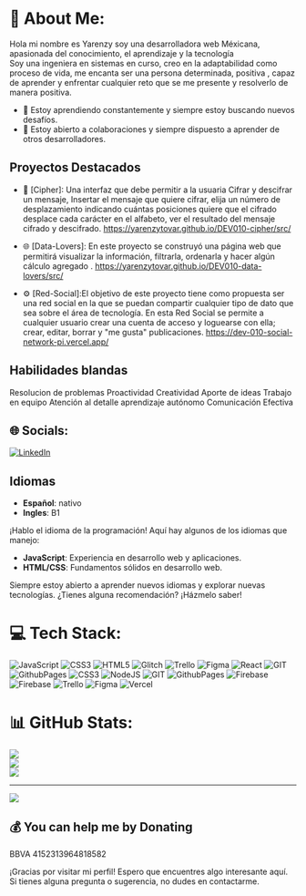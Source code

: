 # 💫 About Me:
Hola mi nombre es Yarenzy soy una desarrolladora web Méxicana, apasionada del conocimiento, el aprendizaje y la tecnología<br>Soy una ingeniera en sistemas en curso, creo en la adaptabilidad como proceso de vida, me encanta ser una persona determinada, positiva , capaz de aprender y enfrentar cualquier reto que se me presente y resolverlo de manera positiva.<br> 

- 🌱 Estoy aprendiendo constantemente y siempre estoy buscando nuevos desafíos.
- 🤝 Estoy abierto a colaboraciones y siempre dispuesto a aprender de otros desarrolladores.

## Proyectos Destacados

- 🚀 [Cipher]: Una interfaz que debe permitir a la usuaria Cifrar y descifrar
un mensaje, Insertar el mensaje que quiere cifrar, elija un
número de desplazamiento indicando cuántas posiciones quiere
que el cifrado desplace cada carácter en el alfabeto, ver el
resultado del mensaje cifrado y descifrado.
https://yarenzytovar.github.io/DEV010-cipher/src/

- 🌐 [Data-Lovers]: En este proyecto se construyó una página web que permitirá
visualizar la información, filtrarla, ordenarla y hacer algún
cálculo agregado .
https://yarenzytovar.github.io/DEV010-data-lovers/src/
- ⚙️ [Red-Social]:El objetivo de este proyecto tiene como propuesta ser una red
social en la que se puedan compartir cualquier tipo de dato que
sea sobre el área de tecnología. En esta Red Social se permite a
cualquier usuario crear una cuenta de acceso y loguearse con
ella; crear, editar, borrar y "me gusta" publicaciones.
https://dev-010-social-network-pi.vercel.app/


## Habilidades blandas

Resolucion de problemas
Proactividad
Creatividad
Aporte de ideas
Trabajo en equipo
Atención al detalle
aprendizaje autónomo
Comunicación Efectiva


## 🌐 Socials:
[![LinkedIn](https://img.shields.io/badge/LinkedIn-%230077B5.svg?logo=linkedin&logoColor=white)](www.linkedin.com/in/yarenzy-tovar-62697b288) 
## Idiomas
- **Español**: nativo
- **Ingles**: B1

¡Hablo el idioma de la programación! Aquí hay algunos de los idiomas que manejo:

- **JavaScript**: Experiencia en desarrollo web y aplicaciones.
- **HTML/CSS**: Fundamentos sólidos en desarrollo web.


Siempre estoy abierto a aprender nuevos idiomas y explorar nuevas tecnologías. ¿Tienes alguna recomendación? ¡Házmelo saber!


# 💻 Tech Stack:
![JavaScript](https://img.shields.io/badge/javascript-%23323330.svg?style=for-the-badge&logo=javascript&logoColor=%23F7DF1E) ![CSS3](https://img.shields.io/badge/css3-%231572B6.svg?style=for-the-badge&logo=css3&logoColor=white) ![HTML5](https://img.shields.io/badge/html5-%23E34F26.svg?style=for-the-badge&logo=html5&logoColor=white) ![Glitch](https://img.shields.io/badge/glitch-%233333FF.svg?style=for-the-badge&logo=glitch&logoColor=white) ![Trello](https://img.shields.io/badge/Trello-%23026AA7.svg?style=for-the-badge&logo=Trello&logoColor=white) ![Figma](https://img.shields.io/badge/figma-%23F24E1E.svg?style=for-the-badge&logo=figma&logoColor=white) ![React](https://img.shields.io/badge/react-%2320232a.svg?style=for-the-badge&logo=react&logoColor=%2361DAFB) ![GIT](https://img.shields.io/badge/Git-fc6d26?style=for-the-badge&logo=git&logoColor=white) ![GithubPages](https://img.shields.io/badge/github%20pages-121013?style=for-the-badge&logo=github&logoColor=white) ![CSS3](https://img.shields.io/badge/css3-%231572B6.svg?style=for-the-badge&logo=css3&logoColor=white) ![NodeJS](https://img.shields.io/badge/node.js-6DA55F?style=for-the-badge&logo=node.js&logoColor=white) ![GIT](https://img.shields.io/badge/Git-fc6d26?style=for-the-badge&logo=git&logoColor=white) ![GithubPages](https://img.shields.io/badge/github%20pages-121013?style=for-the-badge&logo=github&logoColor=white) ![Firebase](https://img.shields.io/badge/Firebase-039BE5?style=for-the-badge&logo=Firebase&logoColor=white) ![Firebase](https://img.shields.io/badge/firebase-%23039BE5.svg?style=for-the-badge&logo=firebase) ![Trello](https://img.shields.io/badge/Trello-%23026AA7.svg?style=for-the-badge&logo=Trello&logoColor=white) ![Figma](https://img.shields.io/badge/figma-%23F24E1E.svg?style=for-the-badge&logo=figma&logoColor=white) ![Vercel](https://img.shields.io/badge/vercel-%23000000.svg?style=for-the-badge&logo=vercel&logoColor=white)
# 📊 GitHub Stats:
![](https://github-readme-stats.vercel.app/api?username=yarenzytovar&theme=calm&hide_border=false&include_all_commits=false&count_private=false)<br/>
![](https://github-readme-streak-stats.herokuapp.com/?user=yarenzytovar&theme=calm&hide_border=false)<br/>
![](https://github-readme-stats.vercel.app/api/top-langs/?username=yarenzytovar&theme=calm&hide_border=false&include_all_commits=false&count_private=false&layout=compact)

---
[![](https://visitcount.itsvg.in/api?id=yarenzytovar&icon=0&color=0)](https://visitcount.itsvg.in)

  ## 💰 You can help me by Donating
  BBVA  4152313964818582


¡Gracias por visitar mi perfil! Espero que encuentres algo interesante aquí. Si tienes alguna pregunta o sugerencia, no dudes en contactarme.
